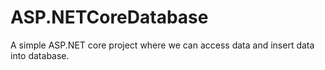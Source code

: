 # ASP.NETCoreDatabase
A simple ASP.NET core project where we can access data and insert data into database.

